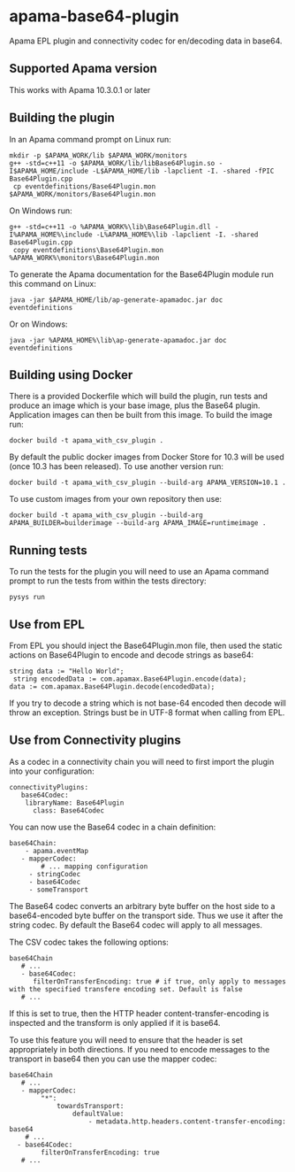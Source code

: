 # apama-base64-plugin
Apama EPL plugin and connectivity codec for en/decoding data in base64.

## Supported Apama version

This works with Apama 10.3.0.1 or later

## Building the plugin

In an Apama command prompt on Linux run:

    mkdir -p $APAMA_WORK/lib $APAMA_WORK/monitors
    g++ -std=c++11 -o $APAMA_WORK/lib/libBase64Plugin.so -I$APAMA_HOME/include -L$APAMA_HOME/lib -lapclient -I. -shared -fPIC Base64Plugin.cpp
	 cp eventdefinitions/Base64Plugin.mon $APAMA_WORK/monitors/Base64Plugin.mon

On Windows run:

    g++ -std=c++11 -o %APAMA_WORK%\lib\Base64Plugin.dll -I%APAMA_HOME%\include -L%APAMA_HOME%\lib -lapclient -I. -shared Base64Plugin.cpp
	 copy eventdefinitions\Base64Plugin.mon %APAMA_WORK%\monitors\Base64Plugin.mon

To generate the Apama documentation for the Base64Plugin module run this command on Linux:

    java -jar $APAMA_HOME/lib/ap-generate-apamadoc.jar doc eventdefinitions

Or on Windows:

    java -jar %APAMA_HOME%\lib\ap-generate-apamadoc.jar doc eventdefinitions

## Building using Docker

There is a provided Dockerfile which will build the plugin, run tests and produce an image which is your base image, plus the Base64 plugin. Application images can then be built from this image. To build the image run:

    docker build -t apama_with_csv_plugin .

By default the public docker images from Docker Store for 10.3 will be used (once 10.3 has been released). To use another version run:

    docker build -t apama_with_csv_plugin --build-arg APAMA_VERSION=10.1 .

To use custom images from your own repository then use:

    docker build -t apama_with_csv_plugin --build-arg APAMA_BUILDER=builderimage --build-arg APAMA_IMAGE=runtimeimage .

## Running tests

To run the tests for the plugin you will need to use an Apama command prompt to run the tests from within the tests directory:

    pysys run

## Use from EPL

From EPL you should inject the Base64Plugin.mon file, then used the static actions on Base64Plugin to encode and decode strings as base64:

    string data := "Hello World";
	 string encodedData := com.apamax.Base64Plugin.encode(data);
    data := com.apamax.Base64Plugin.decode(encodedData);

If you try to decode a string which is not base-64 encoded then decode will throw an exception. Strings bust be in UTF-8 format when calling from EPL.

## Use from Connectivity plugins

As a codec in a connectivity chain you will need to first import the plugin into your configuration:

    connectivityPlugins:
	   base64Codec:
        libraryName: Base64Plugin
		  class: Base64Codec

You can now use the Base64 codec in a chain definition:

    base64Chain:
	    - apama.eventMap
       - mapperCodec:
		    # ... mapping configuration
		 - stringCodec
		 - base64Codec
		 - someTransport

The Base64 codec converts an arbitrary byte buffer on the host side to a base64-encoded byte buffer on the transport side. Thus we use it after the string codec. By default the Base64 codec will apply to all messages.

The CSV codec takes the following options:

    base64Chain
	   # ...
	   - base64Codec:
          filterOnTransferEncoding: true # if true, only apply to messages with the specified transfere encoding set. Default is false
	   # ...   

If this is set to true, then the HTTP header content-transfer-encoding is inspected and the transform is only applied if it is base64.

To use this feature you will need to ensure that the header is set appropriately in both directions. If you need to encode messages to the transport in base64 then you can use the mapper codec:

    base64Chain
	   # ...
	   - mapperCodec:
		    "*":
			    towardsTransport:
				    defaultValue:
					    - metadata.http.headers.content-transfer-encoding: base64
		# ...
      - base64Codec:
		    filterOnTransferEncoding: true
	   # ...


